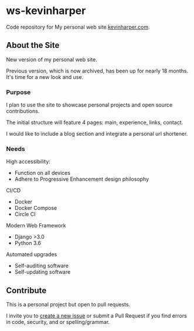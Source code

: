 # ws-kevinharper
Code repository for My personal web site [kevinharper.com](https://kevinharper.com/).

## About the Site
New version of my personal web site.

Previous version, which is now archived, has been up for nearly 18 months. It's time for a new look and use.

### Purpose
I plan to use the site to showcase personal projects and open source contributions.

The initial structure will feature 4 pages: main, experience, links, contact.

I would like to include a blog section and integrate a personal url shortener.

### Needs
High accessibility:
* Function on all devices
* Adhere to Progressive Enhancement design philosophy

CI/CD
* Docker
* Docker Compose
* Circle CI

Modern Web Framework
* Django >3.0
* Python 3.6

Automated upgrades
* Self-auditing software
* Self-updating software

## Contribute
This is a personal project but open to pull requests.

I invite you to [create a new issue](https://github.com/khdc-me/ws-kevinharper/issues) or submit a Pull Request if you find errors in code, security, and or spelling/grammar.